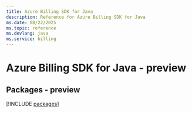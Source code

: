 ```yaml
---
title: Azure Billing SDK for Java
description: Reference for Azure Billing SDK for Java
ms.date: 08/22/2025
ms.topic: reference
ms.devlang: java
ms.service: billing
---
```

# Azure Billing SDK for Java - preview
## Packages - preview
[!INCLUDE [packages](billing-index.md)]